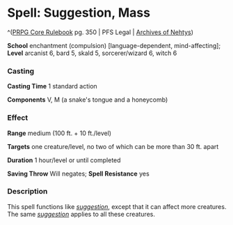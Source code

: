 # Spell: Suggestion, Mass

^([PRPG Core Rulebook][ss-mass-suggestion] pg. 350 | PFS Legal | [Archives of Nehtys][sn-mass-suggestion])

**School** enchantment (compulsion) [language-dependent, mind-affecting]; **Level** arcanist 6, bard 5, skald 5, sorcerer/wizard 6, witch 6

### Casting

**Casting Time** 1 standard action  

**Components** V, M (a snake's tongue and a honeycomb)

### Effect

**Range** medium (100 ft. + 10 ft./level)  

**Targets** one creature/level, no two of which can be more than 30 ft. apart  

**Duration** 1 hour/level or until completed  

**Saving Throw** Will negates; **Spell Resistance** yes

### Description

This spell functions like _[suggestion]_, except that it can affect more creatures. The same _[suggestion]_ applies to all these creatures.

[ss-mass-suggestion]: http://paizo.com/pathfinderRPG/v57
[sn-mass-suggestion]: http://www.archivesofnethys.com/SpellDisplay.aspx?ItemName=Suggestion%2C%20Mass
[suggestion]: http://www.archivesofnethys.com/SpellDisplay.aspx?ItemName=suggestion